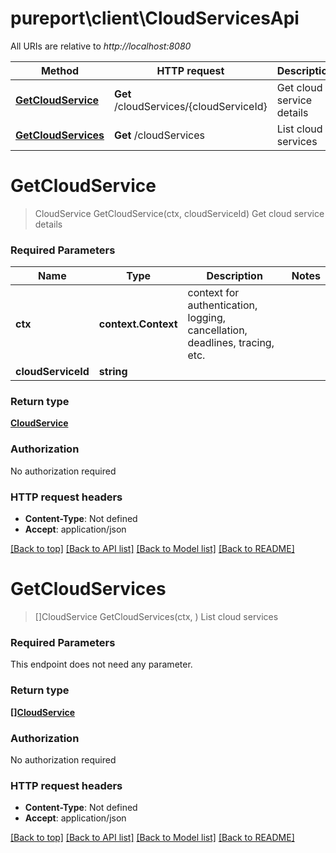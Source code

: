 # pureport\client\CloudServicesApi

All URIs are relative to *http://localhost:8080*

Method | HTTP request | Description
------------- | ------------- | -------------
[**GetCloudService**](CloudServicesApi.md#GetCloudService) | **Get** /cloudServices/{cloudServiceId} | Get cloud service details
[**GetCloudServices**](CloudServicesApi.md#GetCloudServices) | **Get** /cloudServices | List cloud services


# **GetCloudService**
> CloudService GetCloudService(ctx, cloudServiceId)
Get cloud service details



### Required Parameters

Name | Type | Description  | Notes
------------- | ------------- | ------------- | -------------
 **ctx** | **context.Context** | context for authentication, logging, cancellation, deadlines, tracing, etc.
  **cloudServiceId** | **string**|  | 

### Return type

[**CloudService**](CloudService.md)

### Authorization

No authorization required

### HTTP request headers

 - **Content-Type**: Not defined
 - **Accept**: application/json

[[Back to top]](#) [[Back to API list]](../README.md#documentation-for-api-endpoints) [[Back to Model list]](../README.md#documentation-for-models) [[Back to README]](../README.md)

# **GetCloudServices**
> []CloudService GetCloudServices(ctx, )
List cloud services



### Required Parameters
This endpoint does not need any parameter.

### Return type

[**[]CloudService**](CloudService.md)

### Authorization

No authorization required

### HTTP request headers

 - **Content-Type**: Not defined
 - **Accept**: application/json

[[Back to top]](#) [[Back to API list]](../README.md#documentation-for-api-endpoints) [[Back to Model list]](../README.md#documentation-for-models) [[Back to README]](../README.md)

